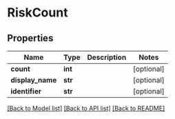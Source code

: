 # RiskCount

## Properties
Name | Type | Description | Notes
------------ | ------------- | ------------- | -------------
**count** | **int** |  | [optional] 
**display_name** | **str** |  | [optional] 
**identifier** | **str** |  | [optional] 

[[Back to Model list]](../README.md#documentation-for-models) [[Back to API list]](../README.md#documentation-for-api-endpoints) [[Back to README]](../README.md)

